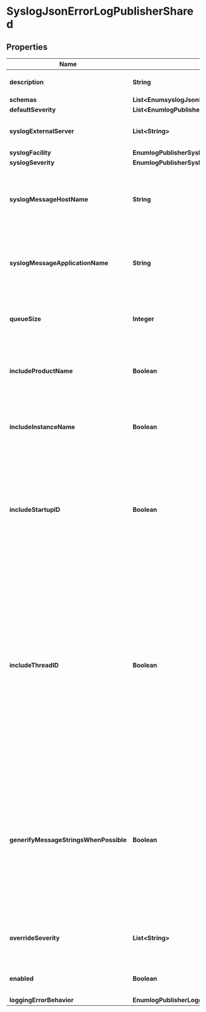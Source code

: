 

# SyslogJsonErrorLogPublisherShared


## Properties

| Name | Type | Description | Notes |
|------------ | ------------- | ------------- | -------------|
|**description** | **String** | A description for this Log Publisher |  [optional] |
|**schemas** | **List&lt;EnumsyslogJsonErrorLogPublisherSchemaUrn&gt;** |  |  |
|**defaultSeverity** | **List&lt;EnumlogPublisherDefaultSeverityProp&gt;** |  |  [optional] |
|**syslogExternalServer** | **List&lt;String&gt;** | The syslog server to which messages should be sent. |  |
|**syslogFacility** | **EnumlogPublisherSyslogFacilityProp** |  |  [optional] |
|**syslogSeverity** | **EnumlogPublisherSyslogSeverityProp** |  |  [optional] |
|**syslogMessageHostName** | **String** | The local host name that will be included in syslog messages that are logged by this Syslog JSON Error Log Publisher. |  [optional] |
|**syslogMessageApplicationName** | **String** | The application name that will be included in syslog messages that are logged by this Syslog JSON Error Log Publisher. |  [optional] |
|**queueSize** | **Integer** | The maximum number of log records that can be stored in the asynchronous queue. |  [optional] |
|**includeProductName** | **Boolean** | Indicates whether log messages should include the product name for the Directory Server. |  [optional] |
|**includeInstanceName** | **Boolean** | Indicates whether log messages should include the instance name for the Directory Server. |  [optional] |
|**includeStartupID** | **Boolean** | Indicates whether log messages should include the startup ID for the Directory Server, which is a value assigned to the server instance at startup and may be used to identify when the server has been restarted. |  [optional] |
|**includeThreadID** | **Boolean** | Indicates whether log messages should include the thread ID for the Directory Server in each log message. This ID can be used to correlate log messages from the same thread within a single log as well as generated by the same thread across different types of log files. More information about the thread with a specific ID can be obtained using the cn&#x3D;JVM Stack Trace,cn&#x3D;monitor entry. |  [optional] |
|**generifyMessageStringsWhenPossible** | **Boolean** | Indicates whether to use the generified version of the log message string (which may use placeholders like %s for a string or %d for an integer), rather than the version of the message with those placeholders replaced with specific values that would normally be written to the log. |  [optional] |
|**overrideSeverity** | **List&lt;String&gt;** | Specifies the override severity levels for the logger based on the category of the messages. |  [optional] |
|**enabled** | **Boolean** | Indicates whether the Log Publisher is enabled for use. |  |
|**loggingErrorBehavior** | **EnumlogPublisherLoggingErrorBehaviorProp** |  |  [optional] |



